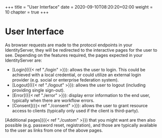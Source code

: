 +++
title = "User Interface"
date = 2020-09-10T08:20:20+02:00
weight = 10
chapter = true
+++

# User Interface

As browser requests are made to the protocol endpoints in your IdentityServer, they will be redirected to the interactive pages for the user to see. Depending on the features required, the pages expected in your IdentityServer are:
* [Login]({{< ref "./login" >}}): allows the user to login. This could be achieved with a local credential, or could utilize an external login provider (e.g. social or enterprise federation system).
* [Logout]({{< ref "./logout" >}}): allows the user to logout (including providing single sign-out).
* [Error]({{< ref "./error" >}}): display error information to the end user, typically when there are workflow errors.
* [Consent]({{< ref "./consent" >}}): allows the user to grant resource access to clients (typically only used if the client is third-party).

[Additional pages]({{< ref "./custom" >}}) that you might want are then also possible (e.g. password reset, registration), and those are typically available to the user as links from one of the above pages.

